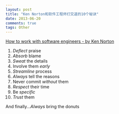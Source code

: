 ```yaml
---
layout: post
title: "Ken Norton和软件工程师打交道的10个秘诀"
date: 2013-06-20
comments: true
tags: Other
---
```

<p><a href="https://www.kennethnorton.com/essays/how-to-work-with-software-engineers.html#ftnt1">How to work with software engineers - by Ken Norton</a></p><ol><li><em>Deflect</em> praise</li><li><em>Absorb</em> blame</li><li><em>Sweat</em> the details</li><li>Involve them <em>early</em></li><li><em>Streamline</em> process</li><li><em>Always</em> tell the reasons</li><li>Never commit <em>without</em> them</li><li><em>Respect</em> their time</li><li>Be <em>specific</em></li><li><em>Trust</em> them</li></ol><p>And finally...<em>Always</em> bring the donuts</p>